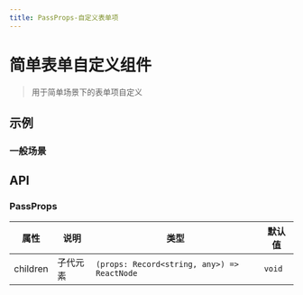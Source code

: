 ```yaml
---
title: PassProps-自定义表单项
---
```


# 简单表单自定义组件

> 用于简单场景下的表单项自定义

## 示例

### 一般场景

<code src="./examples/common.tsx"></code>

## API

### PassProps

|属性|说明|类型|默认值|
|---|---|---|---|
|children|子代元素|`(props: Record<string, any>) => ReactNode`|`void`|
